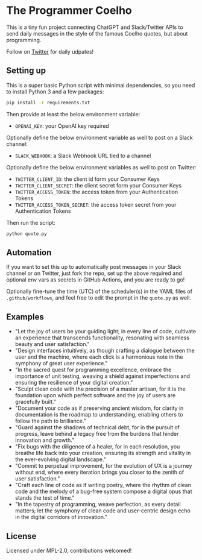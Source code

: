 # The Programmer Coelho

This is a tiny fun project connecting ChatGPT and Slack/Twitter APIs
to send daily messages in the style of the famous Coelho quotes, but
about programming.

Follow on [Twitter](https://twitter.com/DeveloperCoelho) for daily udpates!

## Setting up

This is a super basic Python script with minimal dependencies,
so you need to install Python 3 and a few packages:

```sh
pip install -r requirements.txt
```

Then provide at least the below environment variable:

- `OPENAI_KEY`: your OpenAI key required

Optionally define the below environment variable as well
to post on a Slack channel:

- `SLACK_WEBHOOK`: a Slack Webhook URL tied to a channel

Optionally define the below environment variables as well
to post on Twitter:

- `TWITTER_CLIENT_ID`: the client id form your Consumer Keys
- `TWITTER_CLIENT_SECRET`: the client secret form your Consumer Keys
- `TWITTER_ACCESS_TOKEN`: the access token from your Authentication Tokens
- `TWITTER_ACCESS_TOKEN_SECRET`: the access token secret from your Authentication Tokens

Then run the script:

```sh
python quote.py
```

## Automation

If you want to set this up to automatically post messages in your
Slack channel or on Twitter, just fork the repo, set up the above
required and optional env vars as secrets in GitHub Actions, and you
are ready to go!

Optionally fine-tune the time (UTC) of the scheduler(s) in the YAML
files of `.github/workflows`, and feel free to edit the prompt in the
`quote.py` as well.

## Examples

- "Let the joy of users be your guiding light; in every line of code, cultivate an experience that transcends functionality, resonating with seamless beauty and user satisfaction."
- "Design interfaces intuitively, as though crafting a dialogue between the user and the machine, where each click is a harmonious note in the symphony of great user experience."
- "In the sacred quest for programming excellence, embrace the importance of unit testing, weaving a shield against imperfections and ensuring the resilience of your digital creation."
- "Sculpt clean code with the precision of a master artisan, for it is the foundation upon which perfect software and the joy of users are gracefully built."
- "Document your code as if preserving ancient wisdom, for clarity in documentation is the roadmap to understanding, enabling others to follow the path to brilliance."
- "Guard against the shadows of technical debt, for in the pursuit of progress, leave behind a legacy free from the burdens that hinder innovation and growth."
- "Fix bugs with the diligence of a healer, for in each resolution, you breathe life back into your creation, ensuring its strength and vitality in the ever-evolving digital landscape."
- "Commit to perpetual improvement, for the evolution of UX is a journey without end, where every iteration brings you closer to the zenith of user satisfaction."
- "Craft each line of code as if writing poetry, where the rhythm of clean code and the melody of a bug-free system compose a digital opus that stands the test of time."
- "In the tapestry of programming, weave perfection, as every detail matters; let the symphony of clean code and user-centric design echo in the digital corridors of innovation."

## License

Licensed under MPL-2.0, contributions welcomed!
